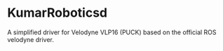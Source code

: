 # KumarRoboticsd
A simplified driver for Velodyne VLP16 (PUCK) based on the official ROS velodyne driver.
